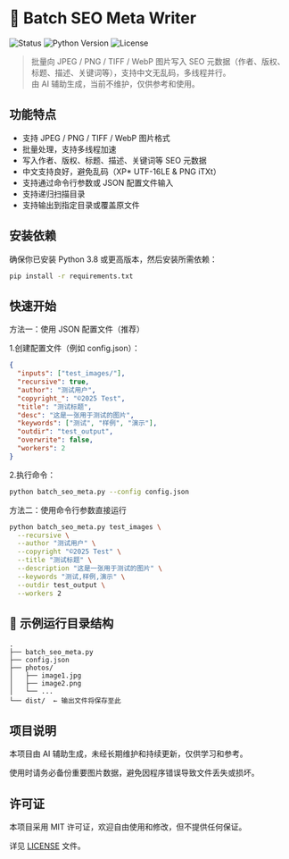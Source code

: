 # 📸 Batch SEO Meta Writer

![Status](https://img.shields.io/badge/status-not%20maintained-lightgrey)
![Python Version](https://img.shields.io/badge/python-3.8%2B-green)
![License](https://img.shields.io/badge/license-MIT-blue)

> 批量向 JPEG / PNG / TIFF / WebP 图片写入 SEO 元数据（作者、版权、标题、描述、关键词等），支持中文无乱码，多线程并行。  
> 由 AI 辅助生成，当前不维护，仅供参考和使用。

## 功能特点

- 支持 JPEG / PNG / TIFF / WebP 图片格式
- 批量处理，支持多线程加速
- 写入作者、版权、标题、描述、关键词等 SEO 元数据
- 中文支持良好，避免乱码（XP* UTF-16LE & PNG iTXt）
- 支持通过命令行参数或 JSON 配置文件输入
- 支持递归扫描目录
- 支持输出到指定目录或覆盖原文件

## 安装依赖

确保你已安装 Python 3.8 或更高版本，然后安装所需依赖：

```bash
pip install -r requirements.txt
```

## 快速开始

方法一：使用 JSON 配置文件（推荐）

1.创建配置文件（例如 config.json）：

```json
{
  "inputs": ["test_images/"],
  "recursive": true,
  "author": "测试用户",
  "copyright_": "©2025 Test",
  "title": "测试标题",
  "desc": "这是一张用于测试的图片",
  "keywords": ["测试", "样例", "演示"],
  "outdir": "test_output",
  "overwrite": false,
  "workers": 2
}
```

2.执行命令：

```bash
python batch_seo_meta.py --config config.json
```

方法二：使用命令行参数直接运行

```bash
python batch_seo_meta.py test_images \
  --recursive \
  --author "测试用户" \
  --copyright "©2025 Test" \
  --title "测试标题" \
  --description "这是一张用于测试的图片" \
  --keywords "测试,样例,演示" \
  --outdir test_output \
  --workers 2
```

## 📁 示例运行目录结构

```arduino
.
├── batch_seo_meta.py
├── config.json
├── photos/
│   ├── image1.jpg
│   ├── image2.png
│   └── ...
└── dist/  ← 输出文件将保存至此
```

## 项目说明

本项目由 AI 辅助生成，未经长期维护和持续更新，仅供学习和参考。

使用时请务必备份重要图片数据，避免因程序错误导致文件丢失或损坏。

## 许可证

本项目采用 MIT 许可证，欢迎自由使用和修改，但不提供任何保证。

详见 [LICENSE](./LICENSE) 文件。
